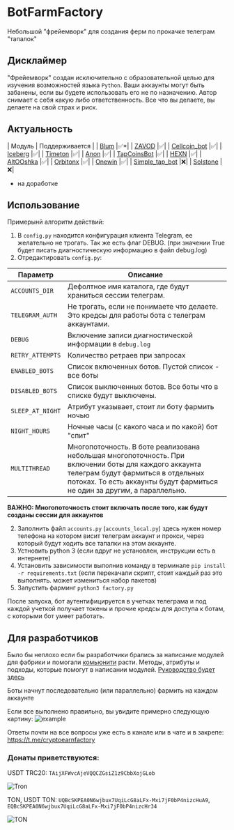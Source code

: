 # BotFarmFactory
Небольшой "фрейемворк" для создания ферм по прокачке телеграм "тапалок"

## Дисклаймер
"Фрейемворк" создан исключительно с образовательной целью для изучения возможностей языка `Python`. 
Ваши аккаунты могут быть забанены, если вы будете использовать его не по назначению. 
Автор снимает с себя какую либо ответственность. Все что вы делаете, вы делаете на свой страх и риск.

## Актуальность

| Модуль | Поддерживается |
| [Blum](https://t.me/BlumCryptoBot/app?startapp=ref_ItXoLRFElL) |✅*|
| [ZAVOD](https://t.me/Mdaowalletbot?start=102796269) |✅|
| [Cellcoin_bot](https://t.me/cellcoin_bot?start=102796269) |✅|
| [Iceberg](https://t.me/IcebergAppBot?start=referral_102796269) |✅|
| [Timeton](https://t.me/TimeTONbot?start=TotalAwesome) |✅|
| [Anon](https://t.me/AnonEarnBot) |✅|
| [TapCoinsBot](https://t.me/tapcoinsbot/app?startapp=ref_QjG2zG) |✅|
| [HEXN](https://t.me/hexn_bot/app?startapp=63b093b0-fcb8-41b5-8f50-bc61983ef4e3) |✅|
| [AltOOshka](https://t.me/altooshka_bot?start=z6HfRqEhax4) |✅|
| [Orbitonx]() |✅|
| [Onewin]() |✅|
| [Simple_tap_bot](https://t.me/Simple_Tap_Bot?start=1718085881160) |❌|
| [Solstone](https://t.me/solstonebot?start=102796269) |❌|
* на доработке
 
## Использование
Примерынй алгоритм действий:
1. В `config.py` находится конфигурация клиента Telegram, ее желательно не трогать. Так же есть флаг DEBUG. (при значении True будет писать диагностическую информацию в файл debug.log)
1. Отредактировать `config.py`:

| Параметр | Описание |
| - | - |
| `ACCOUNTS_DIR` | Дефолтное имя каталога, где будут храниться сессии телеграм. |
| `TELEGRAM_AUTH` | Не трогать, если не понимаете что делаете. Это кредсы для работы бота с телеграм аккаунтами. |
| `DEBUG` | Включение записи диагностической информации в `debug.log` |
| `RETRY_ATTEMPTS` | Количество ретраев при запросах |
| `ENABLED_BOTS` | Список включенных ботов. Пустой список - все боты |включены. Если добавить хоть один бот - работать будет только он. |
| `DISABLED_BOTS` | Список выключенных ботов. Все боты что в списке будут выключены. |
| `SLEEP_AT_NIGHT` | Атрибут указывает, стоит ли боту фармить ночью |
| `NIGHT_HOURS` | Ночные часы (с какого часа и по какой) бот "спит" |
| `MULTITHREAD` | Многопоточность. В боте реализована небольшая многопоточность. При включении боты для каждого аккаунта телеграм будут фармиться в отдельных потоках. То есть аккаунты будут фармиться не один за другим, а параллельно. |

**ВАЖНО: Многопоточность стоит включать после того, как будут созданы сессии для аккаунтов**

2. Заполнить файл `accounts.py` (`accounts_local.py`) здесь нужен номер телефона на котором висит телеграм аккаунт и прокси, через который будут ходить все тапалки на этом аккаунте.
3. Устновить python 3 (если вдруг не установлен, инструкции есть в интернете)
4. Установить зависимости выполнив команду в терминале `pip install -r requirements.txt` (если перекачали скрипт, стоит каждый раз это выполнять. может измениться набор пакетов)
5. Запустить фарминг `python3 factory.py`

После запуска, бот аутентифицируется в учетках телеграма и под каждой учеткой получает токены и прочие кредсы для доступа к ботам, с которыми бот умеет работать.


## Для разработчиков
Было бы неплохо если бы разработчики брались за написание модулей для фабрики и помогали [комьюнити](https://t.me/cryptoautofarm) расти. 
Методы, атрибуты и подходы, которые помогут в написании модулей. [Руководство будет здесь](bots/base/DEV_GUIDE.md)

Боты начнут последовательно (или параллельно) фармить на каждом аккаунте

Если все выполнено правильно, вы увидите примерно следующую картину:
![example](https://github.com/user-attachments/assets/f907a5e6-7b5f-4a62-aff4-7aa3144fefeb)

Ответы почти на все вопросы уже есть в канале или в чате и в закрепе: https://t.me/cryptoearnfactory

### Донаты приветствуются: 

USDT TRC20: `TAijXFWvcAjeVQQCZGsiZ1z9CbbXojGLob`

![Tron](https://github.com/user-attachments/assets/2a332718-8465-4415-8333-16f1c379f5fa)

TON, USDT TON: `UQBcSKPEA0N6wjbux7UqiLcG8aLFx-Mxi7jF0bP4nizcHuA9`, `EQBcSKPEA0N6wjbux7UqiLcG8aLFx-Mxi7jF0bP4nizcHr34`

![TON](https://github.com/user-attachments/assets/ef94f80c-b751-43c0-8d51-6882f728d6d7)
